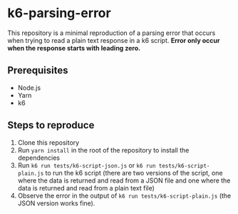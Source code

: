 # k6-parsing-error

This repository is a minimal reproduction of a parsing error that occurs when trying to read a plain text response in a k6 script. **Error only occur when the response starts with leading zero.**

## Prerequisites

- Node.js
- Yarn
- k6

## Steps to reproduce

1. Clone this repository
2. Run `yarn install` in the root of the repository to install the dependencies
3. Run `k6 run tests/k6-script-json.js` or `k6 run tests/k6-script-plain.js` to run the k6 script (there are two versions of the script, one where the data is returned and read from a JSON file and one where the data is returned and read from a plain text file)
4. Observe the error in the output of `k6 run tests/k6-script-plain.js` (the JSON version works fine).
